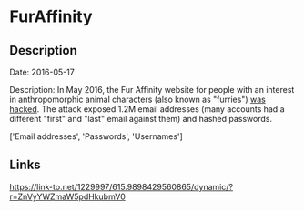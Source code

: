 # FurAffinity

## Description

Date: 2016-05-17

Description:
In May 2016, the Fur Affinity website for people with an interest in anthropomorphic animal characters (also known as "furries") <a href="http://motherboard.vice.com/read/another-day-another-hack-furry-site-hacked-content-deleted" target="_blank" rel="noopener">was hacked</a>. The attack exposed 1.2M email addresses (many accounts had a different "first" and "last" email against them) and hashed passwords.


['Email addresses', 'Passwords', 'Usernames']

## Links

https://link-to.net/1229997/615.9898429560865/dynamic/?r=ZnVyYWZmaW5pdHkubmV0